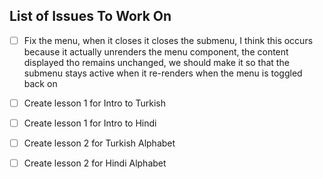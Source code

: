 ## List of Issues To Work On


-[ ] Fix the menu, when it closes it closes the submenu, I think this occurs because it actually unrenders the menu component, the content displayed tho remains unchanged, we should make it so that the submenu stays active when it re-renders when the menu is toggled back on

-[ ] Create lesson 1 for Intro to Turkish

-[ ] Create lesson 1 for Intro to Hindi

-[ ] Create lesson 2 for Turkish Alphabet

-[ ] Create lesson 2 for Hindi Alphabet